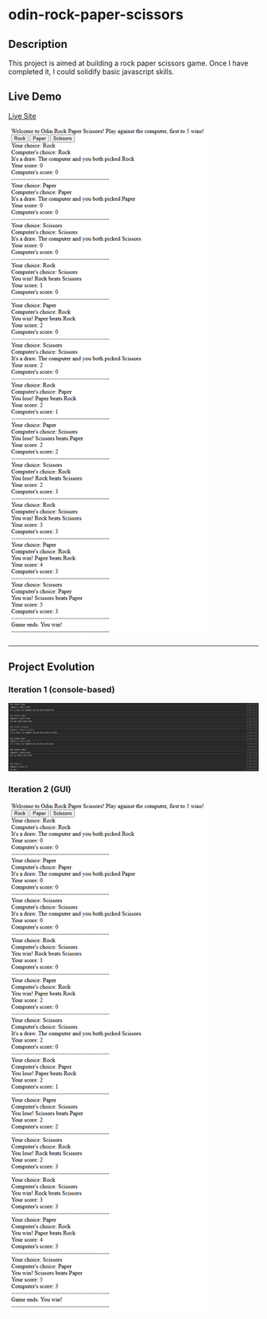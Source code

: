# odin-rock-paper-scissors

## Description

This project is aimed at building a rock paper scissors game. Once I have completed it, I could solidify basic javascript skills.

## Live Demo

[Live Site](https://lamwahhinharold.github.io/odin-rock-paper-scissors/)

![Current Version Screenshot](./images/screenshot-iter-2.png)

---

## Project Evolution

### Iteration 1 (console-based)

![Iteration 1 Screenshot](./images/screenshot-iter-1.png)

### Iteration 2 (GUI)

![Iteration 2 Screenshot](./images/screenshot-iter-2.png)

